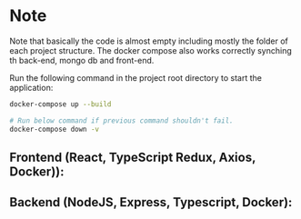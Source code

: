 # Note
Note that basically the code is almost empty including mostly the folder of each project structure. The docker compose also works correctly synching th back-end, mongo db and front-end.

Run the following command in the project root directory to start the application:

```bash
docker-compose up --build

# Run below command if previous command shouldn't fail.
docker-compose down -v
```

## Frontend (React, TypeScript Redux, Axios, Docker)):

## Backend (NodeJS, Express, Typescript, Docker):

